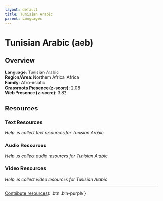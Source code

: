 ```yaml
---
layout: default
title: Tunisian Arabic
parent: Languages
---
```


# Tunisian Arabic (aeb)

## Overview

**Language**: Tunisian Arabic  
**Region/Area**: Northern Africa, Africa  
**Family**: Afro-Asiatic  
**Grassroots Presence (z-score)**: 2.08  
**Web Presence (z-score)**: 3.82  

## Resources

### Text Resources
*Help us collect text resources for Tunisian Arabic*

### Audio Resources
*Help us collect audio resources for Tunisian Arabic*

### Video Resources
*Help us collect video resources for Tunisian Arabic*

---

[Contribute resources](https://forms.office.com/e/1SfLJx3u1r){: .btn .btn-purple }
